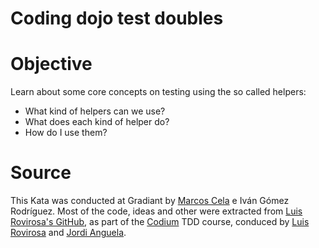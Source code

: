# Coding dojo test doubles

# Objective

Learn about some core concepts on testing using the so called helpers:

- What kind of helpers can we use?
- What does each kind of helper do?
- How do I use them?

# Source

This Kata was conducted at Gradiant by [Marcos Cela][Marcos Cela github] e Iván Gómez Rodríguez. 
Most of the code, ideas and other were extracted from [Luis Rovirosa's GitHub][github/luisrovirosa/katas-java], as part
of the [Codium][Codium team main page] TDD course, conduced by [Luis Rovirosa][Luis Rovirosa LinkedIn]
 and [Jordi Anguela][Jordi Anguela LinkedIn].

[github/luisrovirosa/katas-java]: https://github.com/luisrovirosa/katas-java/tree/master/print-date
[Codium team main page]: http://www.codium.team
[Luis Rovirosa LinkedIn]: https://www.linkedin.com/in/luisrovirosa
[Jordi Anguela LinkedIn]: https://www.linkedin.com/in/jordianguela
[Marcos Cela github]: https://github.com/Markoscl